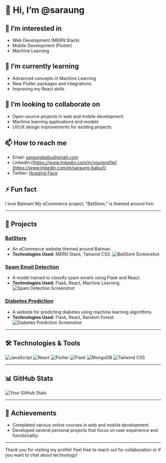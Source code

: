 # 👋 Hi, I’m @saraung

## 👀 I’m interested in
- Web Development (MERN Stack)
- Mobile Development (Flutter)
- Machine Learning

## 🌱 I’m currently learning
- Advanced concepts in Machine Learning
- New Flutter packages and integrations
- Improving my React skills

## 💞️ I’m looking to collaborate on
- Open-source projects in web and mobile development
- Machine learning applications and models
- UI/UX design improvements for existing projects

## 📫 How to reach me
- Email: [saraungbabu@gmail.com](mailto:saraungbabu@gmail.com)
- LinkedIn:([https://www.linkedin.com/in/yourprofile](https://www.linkedin.com/in/saraung-babu/))
- Twitter: [Hugging Face](https://huggingface.co/saraung)

## ⚡ Fun fact
I love Batman! My eCommerce project, "BatStore," is themed around him.

---

## 🌟 Projects
### [BatStore](https://github.com/saraung/batstore)
- An eCommerce website themed around Batman.
- **Technologies Used:** MERN Stack, Tailwind CSS.
![BatStore Screenshot](https://via.placeholder.com/150)  <!-- Replace with actual screenshot URL -->

### [Spam Email Detection](https://github.com/saraung/spam-email-detection)
- A model trained to classify spam emails using Flask and React.
- **Technologies Used:** Flask, React, Machine Learning.
![Spam Detection Screenshot](https://via.placeholder.com/150)  <!-- Replace with actual screenshot URL -->

### [Diabetes Prediction](https://github.com/saraung/diabetes-prediction)
- A website for predicting diabetes using machine learning algorithms.
- **Technologies Used:** Flask, React, Random Forest.
![Diabetes Prediction Screenshot](https://via.placeholder.com/150)  <!-- Replace with actual screenshot URL -->

---

## 🛠️ Technologies & Tools
![JavaScript](https://img.shields.io/badge/JavaScript-FFD43B?style=flat&logo=javascript&logoColor=black)
![React](https://img.shields.io/badge/React-61DAFB?style=flat&logo=react&logoColor=black)
![Flutter](https://img.shields.io/badge/Flutter-02569B?style=flat&logo=flutter&logoColor=white)
![Flask](https://img.shields.io/badge/Flask-000000?style=flat&logo=flask&logoColor=white)
![MongoDB](https://img.shields.io/badge/MongoDB-47A248?style=flat&logo=mongodb&logoColor=white)
![Tailwind CSS](https://img.shields.io/badge/Tailwind_CSS-06B6D4?style=flat&logo=tailwind-css&logoColor=white)

---

## 📊 GitHub Stats
![Your GitHub Stats](https://github-readme-stats.vercel.app/api?username=saraung&show_icons=true&theme=radical)

---

## 🎉 Achievements
- Completed various online courses in web and mobile development.
- Developed several personal projects that focus on user experience and functionality.

---

Thank you for visiting my profile! Feel free to reach out for collaboration or if you want to chat about technology!
